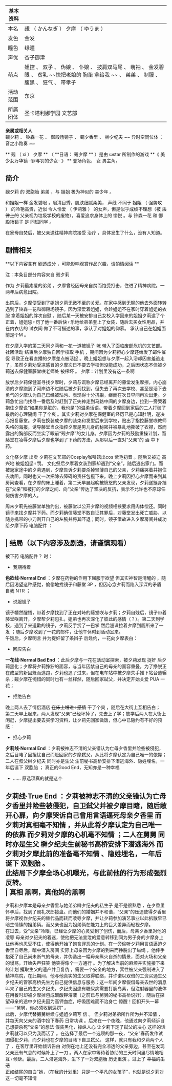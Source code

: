 |  **基本资料**  ||
|---|---|
|本名  |  覡  （  かんなぎ  ）  夕摩  （  ゆうま  ）   |
|发色  |  金发   |
|瞳色  |  绿瞳   |
|声优  |  杏子御津   |
|萌点  |  姐控  、  双子  、  伪娘  、  仆娘  、  披肩双马尾  、  萌袖  、  金发碧眼  、  贫乳  ~~快把老娘的 胸垫  拿给我 ~~ 、  弟弟  、  制服  、  腹黑  、  狂气  、  带孝子   |
|活动范围  |  东京   |
|所属团体  |  圣卡塔利娜学园  文艺部   |
**亲属或相关人**  
觋夕莉  、  铃森一花  、  御殿场镜子  、  觋夕香里  、  榊夕纪夫  ~~ 异时空同位体  ：  音之小路奏  ~~  
  
  
** 觋  （  xí  ）  夕摩 ** （ **日语： 覡夕摩  ** ）是由  ωstar  所制作的游戏 **《 美少女万华镜 -罪与罚的少女-
》 ** 登场角色， ~~女~~ 男主角。

##  简介

觋夕莉  的  双胞胎  弟弟  ，与  姐姐  极为神似的  美少年  。

和姐姐一样  金发碧眼  ，眉清目秀，肌肤细腻柔美，  声线  不同于  姐姐  （  强势攻  ）  的冷艳高贵，近似  令人怜爱  （  伊莉雅  ）
的女声，但是似乎成绩不理想（被 ~~法律上的~~ 父亲视为垃圾学校的废物），喜爱追求身体上的  愉悦  。与  铃森一花  和  御殿场镜子  是
同班同学  。

在家母自焚后，被父亲送往精神病院接受  治疗  ，具体发生了什么，没有人知道。

##  剧情相关

**以下内容含有 剧透成分  ，可能影响观赏作品兴趣，请酌情阅读 **

注：本条目部分内容来自  觋夕莉

作为  夕莉最疼爱的弟弟  ，夕摩曾经因母亲自焚而饱受打击，住进了精神病院。一两年后病愈出院。

出院后，夕摩便受到了姐姐夕莉无微不至的关爱。在家中感到无聊的他去外面转转遇到了铃森一花和御殿场镜子。因为深爱着姐姐，会趁姐姐不在家时穿着姐姐的衣服
拿着姐姐的胖次自慰  ，随后某一天被安排自己女校入学回来的姐姐夕莉逮了个正着，姐姐惩♀罚了他一番后快♀乐地给弟弟套上了女装，随后去买女性用品，并在内衣店的
试衣间  做了不可描述的事，承认了对姐姐的仰慕。  承认自己在姐姐面前是个M  。  
  
在夕摩入学的第二天同夕莉和一花一道被镜子 ~~坑~~ 带入了面临废部危机的文艺部。  社团活动  结束后夕摩独自回学校取  手机
，期间因为夕莉担心夕摩还给发了邮件催促  导致正在看直播的夕摩差点被活捉
。晚上姐姐想与夕摩一起入浴却因害羞逃走了，虽然夕莉劝受凉感冒的夕摩次日不要去学校但没能成功，之后因状态不佳被夕莉送去保健室藤堂咲老师处  被榨坏  。
夕摩：计划里没有这一条啊

放学后夕莉保健室寻找夕摩时，夕莉与谎称夕摩已经离开的藤堂发生摩擦，内心崩溃的夕摩跑到了河岸边不过随后被夕莉找到，但失去了再次去学校、甚至是活下去勇气的夕摩认为自己已经被玷污、表现得十分抗拒，继而在次日早间再次出走。夕莉急忙出门找寻一番后及时赶到了正失神走到马路中间的夕摩身边，拉到一旁哭着抱住夕摩说“如果你是脏的，我也是”的温柔话语。带着夕摩回到家后的二人打破了最后的心理隔阂
干了个爽
。其实夕莉对夕摩在保健室的经历已是心知肚明，遂决心报复藤堂。夕莉在换装成夕摩的装束和发型后来到学校，贴出了指控藤堂咲教师失格的海报，诱导藤堂当众指控夕摩是男儿身的秘密并被暴乱地撕破了衣襟，然而露出的胸部反而坐实了眼前“觋夕摩”的女儿身。夕摩因为夕莉的鼓励重操计划，而藤堂在凌辱夕摩后夕摩也学到了下药的方法，从那以后一直对“父亲”的
酒  中下药。

文化祭夕摩  出卖  夕莉在文艺部的Cosplay咖啡馆出cos  紫毛初音  。随后又被迫  高兴地  被姐姐惩♀罚。
文化祭后夕摩着女装到家却遇到“父亲”，随后逃出家门。而被返家途中的夕莉遇到，夕摩告诉夕莉要杀掉轻薄自己的父亲，夕莉痛哭着并抱住去劝阻，同时也又一次把除去障碍的责任包揽下来。晚上夕莉因担心夕摩而来到其房间查看，在夕摩的床上睡着，第二天早晨起晚被愤怒的父亲发现，夕莉遂挺身挡在“父亲”和被打的夕摩之间、向“父亲”传达了坚决的反抗，表示不允许也不原谅任何伤害夕摩的人。

周末夕莉先被藤堂单独约出，被藤堂以公开夕摩的视频相挟要求用肉体偿还。同时镜子来找夕摩并下药。而夕莉确信藤堂不敢自证其罪后，对藤堂发出死亡威胁，以随身携带的小刀割开自己的左腕并将其吓退；同时，镜子借故进入夕摩房间并成功给夕摩下药
电脑配件  ：  

|  结局（以下内容涉及剧透，请谨慎观看）  
---  
被下药  电脑配件？  时： </br>

  * 我期待着 

**色欲线·Normal End** ：夕摩在药物的作用下屈服于欲望  但其实神智是清醒的  ，随后因渴望这种感觉，偷偷地找镜子和藤堂  3P
，但因心念夕莉而陷入深深的矛盾  自我  NTR  ； </br>

  * 说服镜子 

镜子幡然醒悟，带着夕摩找到了正在对峙的藤堂咲与夕莉；夕莉自残后，镜子带着藤堂咲离开，夕摩帮夕莉包扎，姐弟也再次深化了彼此的感情（？）。第二天到学校，遇到了来道歉的镜子，夕莉反手赏了一巴掌
然后翘课拉着夕摩到厕所来了一发  ；随后夕摩收到了一花的邮件，让他午休时到活动室来。  </br> 午饭后，夕摩明言  并为捉奸留了条辫子
后赴约，一花向夕摩表白： </br>

  * 回应告白 

**一花线·Normal Bad End** ：此后夕摩与一花在活动室探索，被夕莉发现  捉奸
后夕莉黑化；夕摩将夕莉狰狞的面容，与当年囚禁自己的母亲的面容重叠，为了挣脱正在成型的新囚笼而逃跑，夕莉也追了过来，但在电车站中被夕摩失手推下站台遭辗杀；觋夕摩在惋惜的同时也有一丝释然，随后回家弑父，并决定开始关爱
PUA  一花； </br>

  * 拒绝告白 

晚上两人去了情侣酒店 ~~在床上增进♀感情~~ 干了个爽  ，随后在大街上互相告白；  </br>
第二天早上起来，两人发现“父亲”已经坏掉了，先去上了学；放学后两人在大街上闲逛，夕摩提出要去买学习资料，让夕莉先回家做饭，但心中已隐约有不好的预感：
</br>

  * 担心夕莉 

**夕莉线·Normal End**
：夕莉被神志不清的父亲错认为亡母夕香里并险些被侵犯，之后目睹了因担忧自己而赶回家的夕摩弑父，从此将夕摩认定为自己唯一的依靠；二人在叔父榊夕纪夫
同时亦是生父  生前秘书高桥安排下潜逃海外、隐姓埋名，一年后诞下  双胞胎  ；  真正的Good End，无知亦是一种幸福  </br>

  * ……  原选项真的就是这个 

**夕莉线·True End** ：夕莉被神志不清的父亲错认为亡母夕香里并险些被侵犯，自卫弑父并被夕摩目睹，随后敞开心扉，向夕摩哭诉自己曾用言语逼死母亲夕香里  而夕莉对真相毫不知情  ，并从此将夕摩认定为自己唯一的依靠  而夕莉对夕摩的心机毫不知情  ；二人在舅舅  同时亦是生父  榊夕纪夫生前秘书高桥安排下潜逃海外  而夕莉对夕摩此前的准备毫不知情  、隐姓埋名，一年后诞下  双胞胎  。 </br> 此结局下夕摩全场心机曝光，与此前他的行为形成强烈反转。 </br> |  真相  黑啊，真他妈的黑啊   
---  
夕莉和夕摩本是母亲夕香里与她弟弟榊夕纪夫的私生子  是不是很熟悉
，在夕香里怀孕后，找到了觋礼次郎接盘。而他们的婚姻并不和谐，“父亲”的压迫使得夕香里将夕摩视作夕纪夫的替代品而转而凌辱夕摩，并让夕莉参加演艺事业以此拆散早已暗生情愫的姐弟俩。而父亲也因为姐弟俩在能力上的巨大差异而轻视夕摩。
</br> 在过去，受“父亲”冷眼，已经让夕摩的心灵受到了创伤，而后，母亲夕香里对他的凌辱
母亲对夕纪夫的着迷，使他把无法宣泄的爱意转移到同为男子身的夕摩身上
让他再也忍受不住，使得他开始了饱含罪恶的计划。在一旁偷听夕莉用言语逼迫夕香里自尽后，暗中潜入房间  实际上母亲因为夕摩的到来而挣脱出了缢绳
，他伸手掐死了自己尚未断气的母亲，并伪造出一幅母亲纵火自杀的情景，面对火场和父亲的谩骂，开始失声狂笑  他笑得像个一方通行
。为了解决当前的麻烦并实施接下来的计划  攫取生父的遗产并且复仇
，需要一个安全的地方，索性被父亲强制进入了精神病院，在此期间，他与他真实的生父取得联络，并许诺以双倍的工资买通生父夕纪夫的管家高桥先生为自己提供信息与服务；这一年间夕摩假借母亲去世的消息叫来了自己的生父夕纪夫，夕纪夫因患有糖尿病需要打胰岛素，但注射器里的液体在用餐时却被夕摩掉包成碳酸钾溶液（之前已与舅舅的秘书高桥说好），随后在探望母亲的途中夕纪夫因为高钾血症，呼吸困难而不治身亡
惊醒！回扣开头一幕——“舅舅，你必须收到惩罚”  。 </br> 此后，夕摩代替舅舅继续与姐姐夕莉写  信  。  但夕莉对弟弟所作所为并不知情
，并每天向父亲的酒中投下春药  日常功课  。后来在一个夜晚，他通过向夕莉倾诉自己想要杀死“父亲”的想法  假装黑化，操纵人心  让夕莉下定了弑父的决心
这样的话夕莉就可以只为我而活了  。在选择了最后一个选项的那一夜，“父亲”春药发作试图侵犯夕莉，而夕莉也在夕摩的目睹下自卫弑父。
这样，就只有我和夕莉两个人了  ，在客厅里开始倾诉告白  对倒在地上还没有完全凉透的父亲旁边，甚至在发现父亲还有气息的时候补上了一刀
。两人在家中等待着协助的三天时间里尽情地相互♀倾诉。最后，二人潜逃海外，生下了一对双胞胎  历史重演  。过上了 ~~幸福的生活~~ </br>
正如结尾的自白“她，（在我的计划里）只是一个平凡的女孩子”，也就是说夕莉对这一切毫不知情  </br>  
  
  